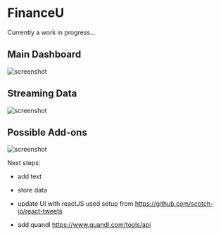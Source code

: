 FinanceU
===================

Currently a work in progress...

Main Dashboard
-------------------
![screenshot](http://i.imgur.com/TRFu9Fo.png)

Streaming Data
-------------------
![screenshot](http://i.imgur.com/zULD3HE.png)

Possible Add-ons
-------------------
![screenshot](http://i.imgur.com/VdJHkTF.png)

Next steps:

+ add text

+ store data

+ update UI with reactJS
used setup from https://github.com/scotch-io/react-tweets

+ add quandl
https://www.quandl.com/tools/api
